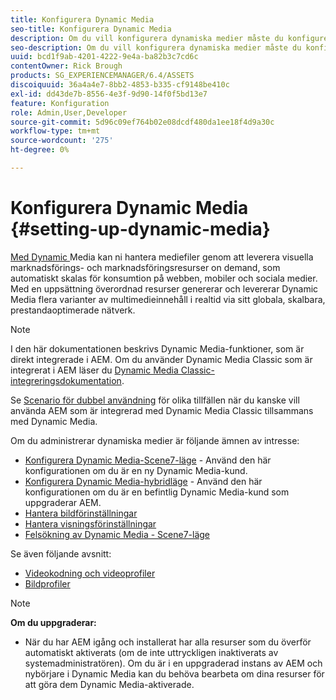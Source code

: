 ```yaml
---
title: Konfigurera Dynamic Media
seo-title: Konfigurera Dynamic Media
description: Om du vill konfigurera dynamiska medier måste du konfigurera dynamiska medier och hantera bild- och visningsförinställningar
seo-description: Om du vill konfigurera dynamiska medier måste du konfigurera dynamiska medier och hantera bild- och visningsförinställningar
uuid: bcd1f9ab-4201-4222-9e4a-ba82b3c7cd6c
contentOwner: Rick Brough
products: SG_EXPERIENCEMANAGER/6.4/ASSETS
discoiquuid: 36a4a4e7-8bb2-4853-b335-cf9148be410c
exl-id: dd43de7b-8556-4e3f-9d90-14f0f5bd13e7
feature: Konfiguration
role: Admin,User,Developer
source-git-commit: 5d96c09ef764b02e08dcdf480da1ee18f4d9a30c
workflow-type: tm+mt
source-wordcount: '275'
ht-degree: 0%

---
```


# Konfigurera Dynamic Media {#setting-up-dynamic-media}

[Med Dynamic ](https://www.adobe.com/solutions/web-experience-management/dynamic-media.html) Media kan ni hantera mediefiler genom att leverera visuella marknadsförings- och marknadsföringsresurser on demand, som automatiskt skalas för konsumtion på webben, mobiler och sociala medier. Med en uppsättning överordnad resurser genererar och levererar Dynamic Media flera varianter av multimedieinnehåll i realtid via sitt globala, skalbara, prestandaoptimerade nätverk.

>[!NOTE]
>
>I den här dokumentationen beskrivs Dynamic Media-funktioner, som är direkt integrerade i AEM. Om du använder Dynamic Media Classic som är integrerat i AEM läser du [Dynamic Media Classic-integreringsdokumentation](/help/sites-administering/scene7.md).
>
>Se [Scenario för dubbel användning](/help/sites-administering/scene7.md#dual-use-scenario) för olika tillfällen när du kanske vill använda AEM som är integrerad med Dynamic Media Classic tillsammans med Dynamic Media.

Om du administrerar dynamiska medier är följande ämnen av intresse:

* [Konfigurera Dynamic Media-Scene7-läge](config-dms7.md)  - Använd den här konfigurationen om du är en ny Dynamic Media-kund.
* [Konfigurera Dynamic Media-hybridläge](config-dynamic.md)  - Använd den här konfigurationen om du är en befintlig Dynamic Media-kund som uppgraderar AEM.
* [Hantera bildförinställningar](managing-image-presets.md)
* [Hantera visningsförinställningar](managing-viewer-presets.md)
* [Felsökning av Dynamic Media - Scene7-läge](troubleshoot-dms7.md)

Se även följande avsnitt:

* [Videokodning och videoprofiler](video-profiles.md)
* [Bildprofiler](image-profiles.md)

>[!NOTE]
>
>**Om du uppgraderar:**
>
>* När du har AEM igång och installerat har alla resurser som du överför automatiskt aktiverats (om de inte uttryckligen inaktiverats av systemadministratören). Om du är i en uppgraderad instans av AEM och nybörjare i Dynamic Media kan du behöva bearbeta om dina resurser för att göra dem Dynamic Media-aktiverade.

